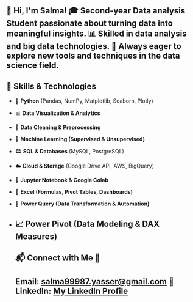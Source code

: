 👋 Hi, I'm Salma! 🎓 **Second-year Data analysis Student** passionate about turning data into meaningful insights. 📊 Skilled in **data analysis and big data technologies**. 🚀 Always eager to explore new tools and techniques in the data science field. 
--- 

## 🔧 Skills & Technologies 

- 🐍 **Python** (Pandas, NumPy, Matplotlib, Seaborn, Plotly)
- 📊 **Data Visualization & Analytics**
- 🧹 **Data Cleaning & Preprocessing**
- 🤖 **Machine Learning (Supervised & Unsupervised)**
- 🏛 **SQL & Databases** (MySQL, PostgreSQL)
- ☁️ **Cloud & Storage** (Google Drive API, AWS, BigQuery)
- 📝 **Jupyter Notebook & Google Colab**
- 📑 **Excel (Formulas, Pivot Tables, Dashboards)**
- 🔄 **Power Query (Data Transformation & Automation)**
- 📈 **Power Pivot (Data Modeling & DAX Measures)**
  ---
  
  ## 📬 Connect with Me 📩
  **Email:** [salma99987.yasser@gmail.com](mailto:salma99987.yasser@gmail.com) 🔗
  **LinkedIn:** [My LinkedIn Profile](https://www.linkedin.com/in/salma-yasser-11a28b2a3/)
   ---
